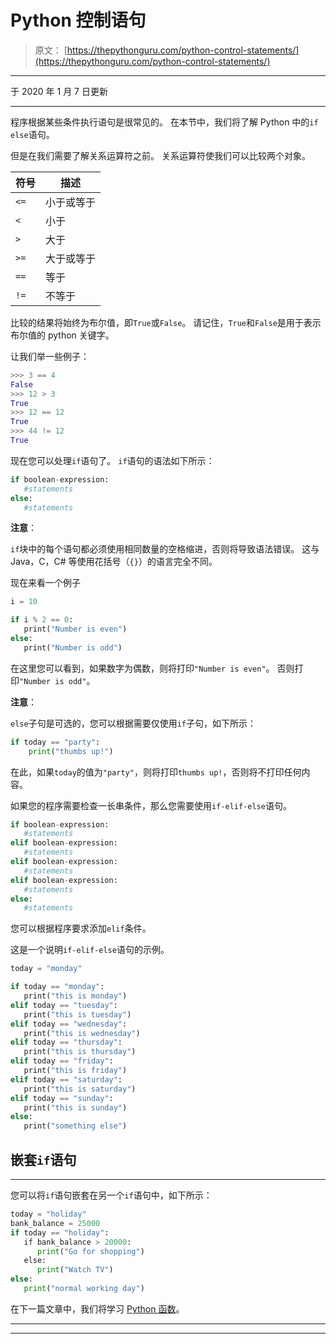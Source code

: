# Python 控制语句

> 原文： [https://thepythonguru.com/python-control-statements/](https://thepythonguru.com/python-control-statements/)

* * *

于 2020 年 1 月 7 日更新

* * *

程序根据某些条件执行语句是很常见的。 在本节中，我们将了解 Python 中的`if else`语句。

但是在我们需要了解关系运算符之前。 关系运算符使我们可以比较两个对象。

| 符号 | 描述 |
| --- | --- |
| `<=` | 小于或等于 |
| `<` | 小于 |
| `>` | 大于 |
| `>=` | 大于或等于 |
| `==` | 等于 |
| `!=` | 不等于 |

比较的结果将始终为布尔值，即`True`或`False`。 请记住，`True`和`False`是用于表示布尔值的 python 关键字。

让我们举一些例子：

```py
>>> 3 == 4
False
>>> 12 > 3
True
>>> 12 == 12
True
>>> 44 != 12
True

```

现在您可以处理`if`语句了。 `if`语句的语法如下所示：

```py
if boolean-expression:
   #statements
else:
   #statements

```

**注意**：

`if`块中的每个语句都必须使用相同数量的空格缩进，否则将导致语法错误。 这与 Java，C，C# 等使用花括号（`{}`）的语言完全不同。

现在来看一个例子

```py
i = 10

if i % 2 == 0:
   print("Number is even")
else:
   print("Number is odd")

```

在这里您可以看到，如果数字为偶数，则将打印`"Number is even"`。 否则打印`"Number is odd"`。

**注意**：

`else`子句是可选的，您可以根据需要仅使用`if`子句，如下所示：

```py
if today == "party":
    print("thumbs up!")

```

在此，如果`today`的值为`"party"`，则将打印`thumbs up!`，否则将不打印任何内容。

如果您的程序需要检查一长串条件，那么您需要使用`if-elif-else`语句。

```py
if boolean-expression:
   #statements
elif boolean-expression:
   #statements
elif boolean-expression:
   #statements
elif boolean-expression:
   #statements
else:
   #statements

```

您可以根据程序要求添加`elif`条件。

这是一个说明`if-elif-else`语句的示例。

```py
today = "monday"

if today == "monday":
   print("this is monday")
elif today == "tuesday":
   print("this is tuesday")
elif today == "wednesday":
   print("this is wednesday")
elif today == "thursday":
   print("this is thursday")
elif today == "friday":
   print("this is friday")
elif today == "saturday":
   print("this is saturday")
elif today == "sunday":
   print("this is sunday")
else:
   print("something else")

```

## 嵌套`if`语句

* * *

您可以将`if`语句嵌套在另一个`if`语句中，如下所示：

```py
today = "holiday"
bank_balance = 25000
if today == "holiday":
   if bank_balance > 20000:
      print("Go for shopping")
   else:
      print("Watch TV")
else:
   print("normal working day")

```

在下一篇文章中，我们将学习 [Python 函数](/python-functions/)。

* * *

* * *